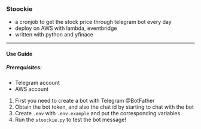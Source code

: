 ### Stoockie

- a cronjob to get the stock price through telegram bot every day
- deploy on AWS with lambda, eventbridge
- written with python and yfinace

---

#### Use Guide

##### Prerequisites:

- Telegram account
- AWS account

1. First you need to create a bot with Telegram @BotFather
2. Obtain the bot token, and also the chat id by starting to chat with the bot
3. Create `.env` with `.env.example` and put the corresponding variables
4. Run the `stoockie.py` to test the bot message!
